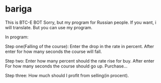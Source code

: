 # bariga
This is BTC-E BOT
Sorry, but my program for Russian people. If you want, i will translate.
But you can use my program. 

In program:

Step one(Falling of the course): Enter the drop in the rate in percent. After enter for how many seconds the course will fall.

Step two: Enter how many percent should the rate rise for buy. After enter For how many seconds the course should go up. Purchase...

Step three: How much should I profit from selling(in procent).
